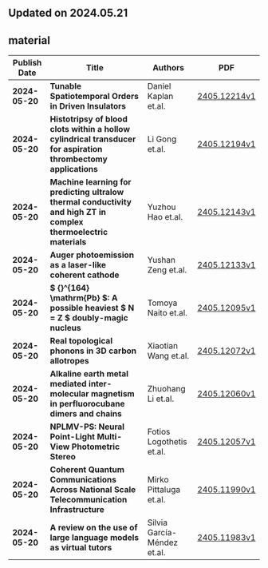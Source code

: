## Updated on 2024.05.21

## material

|Publish Date|Title|Authors|PDF|
|---|---|---|---|
|**2024-05-20**|**Tunable Spatiotemporal Orders in Driven Insulators**|Daniel Kaplan et.al.|[2405.12214v1](http://arxiv.org/abs/2405.12214v1)|
|**2024-05-20**|**Histotripsy of blood clots within a hollow cylindrical transducer for aspiration thrombectomy applications**|Li Gong et.al.|[2405.12194v1](http://arxiv.org/abs/2405.12194v1)|
|**2024-05-20**|**Machine learning for predicting ultralow thermal conductivity and high ZT in complex thermoelectric materials**|Yuzhou Hao et.al.|[2405.12143v1](http://arxiv.org/abs/2405.12143v1)|
|**2024-05-20**|**Auger photoemission as a laser-like coherent cathode**|Yushan Zeng et.al.|[2405.12133v1](http://arxiv.org/abs/2405.12133v1)|
|**2024-05-20**|**$ {}^{164} \mathrm{Pb} $: A possible heaviest $ N = Z $ doubly-magic nucleus**|Tomoya Naito et.al.|[2405.12095v1](http://arxiv.org/abs/2405.12095v1)|
|**2024-05-20**|**Real topological phonons in 3D carbon allotropes**|Xiaotian Wang et.al.|[2405.12072v1](http://arxiv.org/abs/2405.12072v1)|
|**2024-05-20**|**Alkaline earth metal mediated inter-molecular magnetism in perfluorocubane dimers and chains**|Zhuohang Li et.al.|[2405.12060v1](http://arxiv.org/abs/2405.12060v1)|
|**2024-05-20**|**NPLMV-PS: Neural Point-Light Multi-View Photometric Stereo**|Fotios Logothetis et.al.|[2405.12057v1](http://arxiv.org/abs/2405.12057v1)|
|**2024-05-20**|**Coherent Quantum Communications Across National Scale Telecommunication Infrastructure**|Mirko Pittaluga et.al.|[2405.11990v1](http://arxiv.org/abs/2405.11990v1)|
|**2024-05-20**|**A review on the use of large language models as virtual tutors**|Silvia García-Méndez et.al.|[2405.11983v1](http://arxiv.org/abs/2405.11983v1)|

